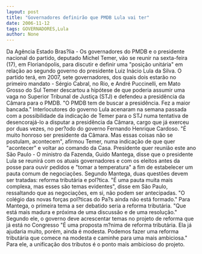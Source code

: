 ```yaml
---
layout: post
title: "Governadores definirão que PMDB Lula vai ter"
date: 2006-11-12
tags: GOVERNADORES,Lula
author: None
---
```

Da Agência Estado
Bras?lia - Os governadores do PMDB e o presidente nacional do partido, deputado Michel Temer, vão se reunir na sexta-feira (17), em Florianópolis, para discutir e definir uma \"posição unitária\" em relação ao segundo governo do presidente Luiz Inácio Lula da Silva. O partido terá, em 2007, sete governadores, dos quais dois estarão no primeiro mandato - Sérgio Cabral, no Rio, e André Puccinelli, em Mato Grosso do Sul Temer descartou a hipótese de que poderia assumir uma vaga no Superior Tribunal de Justiça (STJ) e defendeu a presidência da Câmara para o PMDB. \"O PMDB tem de buscar a presidência. Fez a maior bancada.\"
Interlocutores do governo Lula acenaram na semana passada com a possibilidade da indicação de Temer para o STJ numa tentativa de desencorajá-lo a disputar a presidência da Câmara, cargo que já exerceu por duas vezes, no per?odo do governo Fernando Henrique Cardoso. \"É muito honroso ser presidente da Câmara. Mas essas coisas não se postulam, acontecem\", afirmou Temer, numa indicação de que quer \"acontecer\" e voltar ao comando da Casa.
Presidente quer reunião este ano
São Paulo - O ministro da Fazenda, Guido Mantega, disse que o presidente Lula se reunirá com os
 atuais governadores e com os eleitos antes da posse para ouvir pedidos e \"tomar a temperatura\" a fim de estabelecer um pauta comum de negociações. Segundo Mantega, duas questões devem ser tratadas: reforma tributária e pol?tica. \"É uma pauta muita mais complexa, mas esses são temas evidentes\", disse em São Paulo, ressaltando que as negociações, em si, não podem ser antecipadas. \"O colégio das novas forças pol?ticas do Pa?s ainda não está formado.\"
Para Mantega, o primeira tema a ser debatido seria a reforma tributária. \"Que está mais madura e próxima de uma discussão e de uma resolução.\" Segundo ele, o governo deve acrescentar temas no projeto de reforma que já está no Congresso \"É uma proposta m?nima de reforma tributária. Ela já ajudaria muito, porém, ainda é modesta. Podemos fazer uma reforma tributária que comece na modesta e caminhe para uma mais ambiciosa.\" Para ele, a unificação dos tributos é o ponto mais ambicioso do projeto. 
